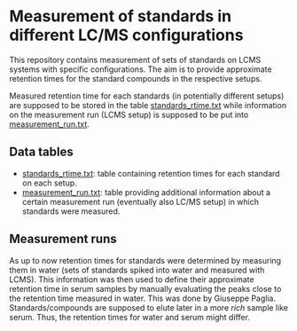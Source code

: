 # Measurement of standards in different LC/MS configurations

This repository contains measurement of sets of standards on LCMS systems with
specific configurations. The aim is to provide approximate retention times for
the standard compounds in the respective setups.

Measured retention time for each standards (in potentially different setups) are
supposed to be stored in the table
[standards_rtime.txt](data/standards_rtime.txt) while information on the
measurement run (LCMS setup) is supposed to be put into
[measurement_run.txt](data/measurement_run.txt).


## Data tables

- [standards_rtime.txt](data/standards_rtime.txt): table containing retention
  times for each standard on each setup.
- [measurement_run.txt](data/measurement_run.txt): table providing additional
  information about a certain measurement run (eventually also LC/MS setup) in
  which standards were measured.


## Measurement runs

As up to now retention times for standards were determined by measuring them in
water (sets of standards spiked into water and measured with LCMS). This
information was then used to define their approximate retention time in serum
samples by manually evaluating the peaks close to the retention time measured in
water. This was done by Giuseppe Paglia. Standards/compounds are supposed to
elute later in a more *rich* sample like serum. Thus, the retention times for
water and serum might differ.
